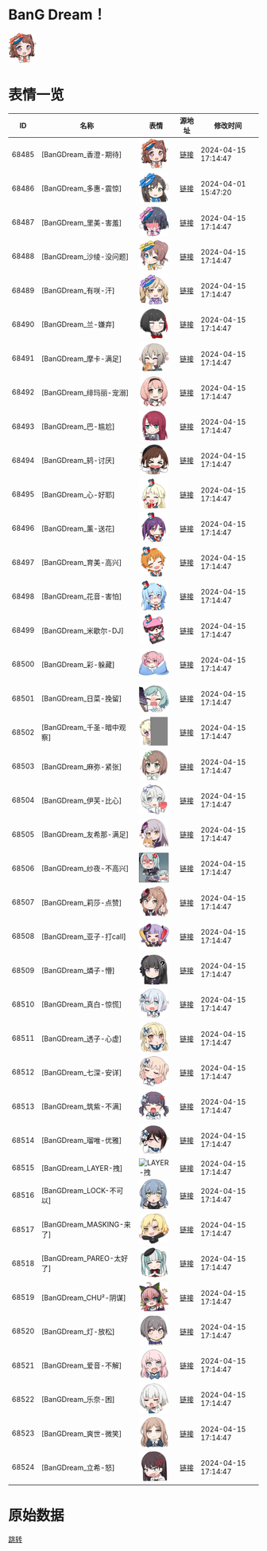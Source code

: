 # BanG Dream！

<img src="./cover.png" height="60" alt="cover" />

# 表情一览

|ID|名称|表情|源地址|修改时间|
|----|----|----|----|----|
|68485|[BanGDream_香澄-期待]|<img src="./pic/068485_%5BBanGDream_香澄-期待%5D.png" height="60" alt="香澄-期待"/>|[链接](https://i0.hdslb.com/bfs/emote/91f14be1fa89383f69085a524c7c4d29b4ffb77e.png)|2024-04-15 17:14:47|
|68486|[BanGDream_多惠-震惊]|<img src="./pic/068486_%5BBanGDream_多惠-震惊%5D.png" height="60" alt="多惠-震惊"/>|[链接](https://i0.hdslb.com/bfs/emote/a74233152fc20912974e00992de60e108d85096a.png)|2024-04-01 15:47:20|
|68487|[BanGDream_里美-害羞]|<img src="./pic/068487_%5BBanGDream_里美-害羞%5D.png" height="60" alt="里美-害羞"/>|[链接](https://i0.hdslb.com/bfs/emote/7d1ade9dd51723c02a7ada962a27abea697794db.png)|2024-04-15 17:14:47|
|68488|[BanGDream_沙绫-没问题]|<img src="./pic/068488_%5BBanGDream_沙绫-没问题%5D.png" height="60" alt="沙绫-没问题"/>|[链接](https://i0.hdslb.com/bfs/emote/5ad1ffa30dcbab7d599e3d1b2c9ffeddf0f8ab46.png)|2024-04-15 17:14:47|
|68489|[BanGDream_有咲-汗]|<img src="./pic/068489_%5BBanGDream_有咲-汗%5D.png" height="60" alt="有咲-汗"/>|[链接](https://i0.hdslb.com/bfs/emote/3c05cc834f4a40af6ae329518aeacb75a09ee9fd.png)|2024-04-15 17:14:47|
|68490|[BanGDream_兰-嫌弃]|<img src="./pic/068490_%5BBanGDream_兰-嫌弃%5D.png" height="60" alt="兰-嫌弃"/>|[链接](https://i0.hdslb.com/bfs/emote/f1959d6a83b6e9a5eb0f6f6b5a55ab71ec67a326.png)|2024-04-15 17:14:47|
|68491|[BanGDream_摩卡-满足]|<img src="./pic/068491_%5BBanGDream_摩卡-满足%5D.png" height="60" alt="摩卡-满足"/>|[链接](https://i0.hdslb.com/bfs/emote/186d561d45978cb41b4259ddec78adb7d8139307.png)|2024-04-15 17:14:47|
|68492|[BanGDream_绯玛丽-宠溺]|<img src="./pic/068492_%5BBanGDream_绯玛丽-宠溺%5D.png" height="60" alt="绯玛丽-宠溺"/>|[链接](https://i0.hdslb.com/bfs/emote/d64dec428aa973641eed8d4a8d70de6266091c57.png)|2024-04-15 17:14:47|
|68493|[BanGDream_巴-尴尬]|<img src="./pic/068493_%5BBanGDream_巴-尴尬%5D.png" height="60" alt="巴-尴尬"/>|[链接](https://i0.hdslb.com/bfs/emote/f2aba9f3beec002e30bde9b5693ac6c4d15318e4.png)|2024-04-15 17:14:47|
|68494|[BanGDream_鸫-讨厌]|<img src="./pic/068494_%5BBanGDream_鸫-讨厌%5D.png" height="60" alt="鸫-讨厌"/>|[链接](https://i0.hdslb.com/bfs/emote/885fc719d85d3d254283d105df2afbd2f48a745a.png)|2024-04-15 17:14:47|
|68495|[BanGDream_心-好耶]|<img src="./pic/068495_%5BBanGDream_心-好耶%5D.png" height="60" alt="心-好耶"/>|[链接](https://i0.hdslb.com/bfs/emote/9b6f548d6605eaafe1320d7e8a7766434038e309.png)|2024-04-15 17:14:47|
|68496|[BanGDream_薰-送花]|<img src="./pic/068496_%5BBanGDream_薰-送花%5D.png" height="60" alt="薰-送花"/>|[链接](https://i0.hdslb.com/bfs/emote/a48c149e516a55b6c9666298893102bae395536e.png)|2024-04-15 17:14:47|
|68497|[BanGDream_育美-高兴]|<img src="./pic/068497_%5BBanGDream_育美-高兴%5D.png" height="60" alt="育美-高兴"/>|[链接](https://i0.hdslb.com/bfs/emote/c61fb1d5827ac4e42de6d0797bcc466a49f2bce6.png)|2024-04-15 17:14:47|
|68498|[BanGDream_花音-害怕]|<img src="./pic/068498_%5BBanGDream_花音-害怕%5D.png" height="60" alt="花音-害怕"/>|[链接](https://i0.hdslb.com/bfs/emote/9c0a24685aa8a10305e50998aa7a420849074d5e.png)|2024-04-15 17:14:47|
|68499|[BanGDream_米歇尔-DJ]|<img src="./pic/068499_%5BBanGDream_米歇尔-DJ%5D.png" height="60" alt="米歇尔-DJ"/>|[链接](https://i0.hdslb.com/bfs/emote/127b76cca86c4e8e12fd463884df62b2b093d66a.png)|2024-04-15 17:14:47|
|68500|[BanGDream_彩-躲藏]|<img src="./pic/068500_%5BBanGDream_彩-躲藏%5D.png" height="60" alt="彩-躲藏"/>|[链接](https://i0.hdslb.com/bfs/emote/a86ae8d00ed7b5f8f4a4b30229ceb09a8ddd87bb.png)|2024-04-15 17:14:47|
|68501|[BanGDream_日菜-挽留]|<img src="./pic/068501_%5BBanGDream_日菜-挽留%5D.png" height="60" alt="日菜-挽留"/>|[链接](https://i0.hdslb.com/bfs/emote/f95e2862de621b104f09d0f824105a090f72c149.png)|2024-04-15 17:14:47|
|68502|[BanGDream_千圣-暗中观察]|<img src="./pic/068502_%5BBanGDream_千圣-暗中观察%5D.png" height="60" alt="千圣-暗中观察"/>|[链接](https://i0.hdslb.com/bfs/emote/dbb327bd0954e4c87e5f7164cbdb84dfaaa0806f.png)|2024-04-15 17:14:47|
|68503|[BanGDream_麻弥-紧张]|<img src="./pic/068503_%5BBanGDream_麻弥-紧张%5D.png" height="60" alt="麻弥-紧张"/>|[链接](https://i0.hdslb.com/bfs/emote/85857ff88c5687390f7350b221ca32f78917de79.png)|2024-04-15 17:14:47|
|68504|[BanGDream_伊芙-比心]|<img src="./pic/068504_%5BBanGDream_伊芙-比心%5D.png" height="60" alt="伊芙-比心"/>|[链接](https://i0.hdslb.com/bfs/emote/bfea91d64260933820c158c9a5598449ce7e496e.png)|2024-04-15 17:14:47|
|68505|[BanGDream_友希那-满足]|<img src="./pic/068505_%5BBanGDream_友希那-满足%5D.png" height="60" alt="友希那-满足"/>|[链接](https://i0.hdslb.com/bfs/emote/b99bb3e96666128fd0416aed0322b56605cdbefb.png)|2024-04-15 17:14:47|
|68506|[BanGDream_纱夜-不高兴]|<img src="./pic/068506_%5BBanGDream_纱夜-不高兴%5D.png" height="60" alt="纱夜-不高兴"/>|[链接](https://i0.hdslb.com/bfs/emote/6313763434108cfa5363ff69ec55ea9bc6d4207c.png)|2024-04-15 17:14:47|
|68507|[BanGDream_莉莎-点赞]|<img src="./pic/068507_%5BBanGDream_莉莎-点赞%5D.png" height="60" alt="莉莎-点赞"/>|[链接](https://i0.hdslb.com/bfs/emote/a6877df95cfca266e31780f55bb46f004e4eca7d.png)|2024-04-15 17:14:47|
|68508|[BanGDream_亚子-打call]|<img src="./pic/068508_%5BBanGDream_亚子-打call%5D.png" height="60" alt="亚子-打call"/>|[链接](https://i0.hdslb.com/bfs/emote/ef457457f2dafbc94eb8ea32ff2fd14fb4293578.png)|2024-04-15 17:14:47|
|68509|[BanGDream_燐子-懵]|<img src="./pic/068509_%5BBanGDream_燐子-懵%5D.png" height="60" alt="燐子-懵"/>|[链接](https://i0.hdslb.com/bfs/emote/7cce70e44d127525979e22be61c42f166855ba19.png)|2024-04-15 17:14:47|
|68510|[BanGDream_真白-惊慌]|<img src="./pic/068510_%5BBanGDream_真白-惊慌%5D.png" height="60" alt="真白-惊慌"/>|[链接](https://i0.hdslb.com/bfs/emote/f08685ca026b4d7ee5ff870302bfe5f031822904.png)|2024-04-15 17:14:47|
|68511|[BanGDream_透子-心虚]|<img src="./pic/068511_%5BBanGDream_透子-心虚%5D.png" height="60" alt="透子-心虚"/>|[链接](https://i0.hdslb.com/bfs/emote/35f956e72e56fd471d9ae67fd44a6004afad6984.png)|2024-04-15 17:14:47|
|68512|[BanGDream_七深-安详]|<img src="./pic/068512_%5BBanGDream_七深-安详%5D.png" height="60" alt="七深-安详"/>|[链接](https://i0.hdslb.com/bfs/emote/50155f97e0b1eb6fa6c357754d3aba6d7e68983b.png)|2024-04-15 17:14:47|
|68513|[BanGDream_筑紫-不满]|<img src="./pic/068513_%5BBanGDream_筑紫-不满%5D.png" height="60" alt="筑紫-不满"/>|[链接](https://i0.hdslb.com/bfs/emote/5bbbe6b3aea2817a1a0b9e5980d2c40fe77f09cf.png)|2024-04-15 17:14:47|
|68514|[BanGDream_瑠唯-优雅]|<img src="./pic/068514_%5BBanGDream_瑠唯-优雅%5D.png" height="60" alt="瑠唯-优雅"/>|[链接](https://i0.hdslb.com/bfs/emote/23329f2e167eaffd66c7fab8247e92894b7be5d2.png)|2024-04-15 17:14:47|
|68515|[BanGDream_LAYER-拽]|<img src="./pic/068515_%5BBanGDream_LAYER-拽%5D.png" height="60" alt="LAYER-拽"/>|[链接](https://i0.hdslb.com/bfs/emote/68cf48d15c5cbc53ed35fa162b618800d4e8dc14.png)|2024-04-15 17:14:47|
|68516|[BanGDream_LOCK-不可以]|<img src="./pic/068516_%5BBanGDream_LOCK-不可以%5D.png" height="60" alt="LOCK-不可以"/>|[链接](https://i0.hdslb.com/bfs/emote/87e548c76890323ac14e1a01fe32992537dc9dc9.png)|2024-04-15 17:14:47|
|68517|[BanGDream_MASKING-来了]|<img src="./pic/068517_%5BBanGDream_MASKING-来了%5D.png" height="60" alt="MASKING-来了"/>|[链接](https://i0.hdslb.com/bfs/emote/25eed3a3b88b3f41a851552e76c87f0efff2ad3a.png)|2024-04-15 17:14:47|
|68518|[BanGDream_PAREO-太好了]|<img src="./pic/068518_%5BBanGDream_PAREO-太好了%5D.png" height="60" alt="PAREO-太好了"/>|[链接](https://i0.hdslb.com/bfs/emote/747cf06251cdbf295c96c47363cc20d62beeab5e.png)|2024-04-15 17:14:47|
|68519|[BanGDream_CHU²-阴谋]|<img src="./pic/068519_%5BBanGDream_CHU²-阴谋%5D.png" height="60" alt="CHU²-阴谋"/>|[链接](https://i0.hdslb.com/bfs/emote/33d795916a36eeee01d6e274f8031d6dcb37799f.png)|2024-04-15 17:14:47|
|68520|[BanGDream_灯-放松]|<img src="./pic/068520_%5BBanGDream_灯-放松%5D.png" height="60" alt="灯-放松"/>|[链接](https://i0.hdslb.com/bfs/emote/93069611e85fddaca3d94ff730406d4cc69ca8df.png)|2024-04-15 17:14:47|
|68521|[BanGDream_爱音-不解]|<img src="./pic/068521_%5BBanGDream_爱音-不解%5D.png" height="60" alt="爱音-不解"/>|[链接](https://i0.hdslb.com/bfs/emote/90c79667d501c0f17e39ddf0bb31a86c73b5123b.png)|2024-04-15 17:14:47|
|68522|[BanGDream_乐奈-困]|<img src="./pic/068522_%5BBanGDream_乐奈-困%5D.png" height="60" alt="乐奈-困"/>|[链接](https://i0.hdslb.com/bfs/emote/e72fd308d3266c591f5373b6f89131810a5802c6.png)|2024-04-15 17:14:47|
|68523|[BanGDream_爽世-微笑]|<img src="./pic/068523_%5BBanGDream_爽世-微笑%5D.png" height="60" alt="爽世-微笑"/>|[链接](https://i0.hdslb.com/bfs/emote/232ae96ff8d95a48af34e6260634fb7bc607c48d.png)|2024-04-15 17:14:47|
|68524|[BanGDream_立希-怒]|<img src="./pic/068524_%5BBanGDream_立希-怒%5D.png" height="60" alt="立希-怒"/>|[链接](https://i0.hdslb.com/bfs/emote/8581ba27e9a4a0947741b8b0be6c07336f6a0ec9.png)|2024-04-15 17:14:47|

# 原始数据

[跳转](./raw.json)

